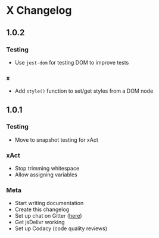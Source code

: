 # X Changelog

## 1.0.2

### Testing

- Use `jest-dom` for testing DOM to improve tests

### x

- Add `style()` function to set/get styles from a DOM node

## 1.0.1

### Testing

- Move to snapshot testing for xAct

### xAct

- Stop trimming whitespace
- Allow assigning variables

### Meta

- Start writing documentation
- Create this changelog
- Set up chat on Gitter ([here](https://gitter.im/thexproject/Lobby))
- Get jsDelivr working
- Set up Codacy (code quality reviews)